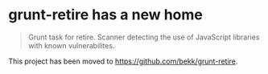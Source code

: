 # grunt-retire has a new home 

> Grunt task for retire. Scanner detecting the use of JavaScript libraries with known vulnerabilites.

This project has been moved to https://github.com/bekk/grunt-retire.
